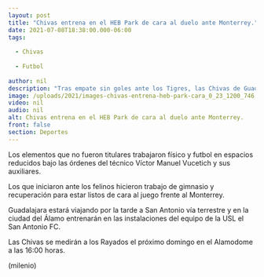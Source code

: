 ```yaml
---
layout: post
title: "Chivas entrena en el HEB Park de cara al duelo ante Monterrey."
date: 2021-07-08T18:38:00.000-06:00
tags:
  
  - Chivas
  
  - Futbol
  
author: nil
description: "Tras empate sin goles ante los Tigres, las Chivas de Guadalajara entrenaron este jueves en la cancha del HEB Park, en Edinburg, Texas. "
image: /uploads/2021/images-chivas-entrena-heb-park-cara_0_23_1200_746.jpg
video: nil
audio: nil
alt: Chivas entrena en el HEB Park de cara al duelo ante Monterrey.
front: false
section: Deportes
---
```


Los elementos que no fueron titulares trabajaron físico y futbol en espacios reducidos bajo las órdenes del técnico Víctor Manuel Vucetich y sus auxiliares. 

Los que iniciaron ante los felinos hicieron trabajo de gimnasio y recuperación para estar listos de cara al juego frente al Monterrey. 

Guadalajara estará viajando por la tarde a San Antonio vía terrestre y en la ciudad del Álamo entrenarán en las instalaciones del equipo de la USL el San Antonio FC. 

Las Chivas se medirán a los Rayados el próximo domingo en el Alamodome a las 16:00 horas. 

(milenio)